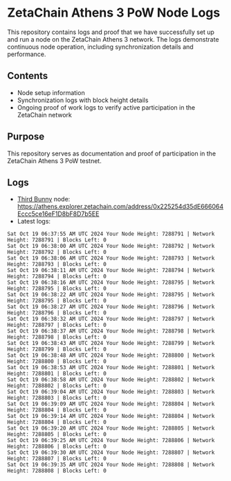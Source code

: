 # ZetaChain Athens 3 PoW Node Logs
This repository contains logs and proof that we have successfully set up and run a node on the ZetaChain Athens 3 network. The logs demonstrate continuous node operation, including synchronization details and performance.

## Contents
- Node setup information
- Synchronization logs with block height details
- Ongoing proof of work logs to verify active participation in the ZetaChain network

## Purpose
This repository serves as documentation and proof of participation in the ZetaChain Athens 3 PoW testnet.

## Logs

- [Third Bunny](https://thirdbunny.xyz/) node: https://athens.explorer.zetachain.com/address/0x225254d35dE666064Eccc5ce16eF1D8bF8D7b5EE
- Latest logs:
```
Sat Oct 19 06:37:55 AM UTC 2024 Your Node Height: 7288791 | Network Height: 7288791 | Blocks Left: 0
Sat Oct 19 06:38:00 AM UTC 2024 Your Node Height: 7288792 | Network Height: 7288792 | Blocks Left: 0
Sat Oct 19 06:38:06 AM UTC 2024 Your Node Height: 7288793 | Network Height: 7288793 | Blocks Left: 0
Sat Oct 19 06:38:11 AM UTC 2024 Your Node Height: 7288794 | Network Height: 7288794 | Blocks Left: 0
Sat Oct 19 06:38:16 AM UTC 2024 Your Node Height: 7288795 | Network Height: 7288795 | Blocks Left: 0
Sat Oct 19 06:38:22 AM UTC 2024 Your Node Height: 7288795 | Network Height: 7288795 | Blocks Left: 0
Sat Oct 19 06:38:27 AM UTC 2024 Your Node Height: 7288796 | Network Height: 7288796 | Blocks Left: 0
Sat Oct 19 06:38:32 AM UTC 2024 Your Node Height: 7288797 | Network Height: 7288797 | Blocks Left: 0
Sat Oct 19 06:38:37 AM UTC 2024 Your Node Height: 7288798 | Network Height: 7288798 | Blocks Left: 0
Sat Oct 19 06:38:43 AM UTC 2024 Your Node Height: 7288799 | Network Height: 7288799 | Blocks Left: 0
Sat Oct 19 06:38:48 AM UTC 2024 Your Node Height: 7288800 | Network Height: 7288800 | Blocks Left: 0
Sat Oct 19 06:38:53 AM UTC 2024 Your Node Height: 7288801 | Network Height: 7288801 | Blocks Left: 0
Sat Oct 19 06:38:58 AM UTC 2024 Your Node Height: 7288802 | Network Height: 7288802 | Blocks Left: 0
Sat Oct 19 06:39:04 AM UTC 2024 Your Node Height: 7288803 | Network Height: 7288803 | Blocks Left: 0
Sat Oct 19 06:39:09 AM UTC 2024 Your Node Height: 7288804 | Network Height: 7288804 | Blocks Left: 0
Sat Oct 19 06:39:14 AM UTC 2024 Your Node Height: 7288804 | Network Height: 7288804 | Blocks Left: 0
Sat Oct 19 06:39:20 AM UTC 2024 Your Node Height: 7288805 | Network Height: 7288805 | Blocks Left: 0
Sat Oct 19 06:39:25 AM UTC 2024 Your Node Height: 7288806 | Network Height: 7288806 | Blocks Left: 0
Sat Oct 19 06:39:30 AM UTC 2024 Your Node Height: 7288807 | Network Height: 7288807 | Blocks Left: 0
Sat Oct 19 06:39:35 AM UTC 2024 Your Node Height: 7288808 | Network Height: 7288808 | Blocks Left: 0
```
